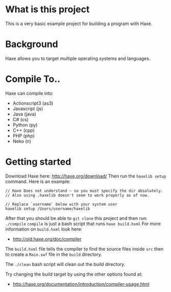 # What is this project

This is a very basic example project for building a program with Haxe.

# Background

Haxe allows you to target multiple operating systems and languages.

# Compile To..

Haxe can compile into:
- Actionscript3 (as3)
- Javascript (js)
- Java (java)
- C# (cs)
- Python (py)
- C++ (cpp)
- PHP (php)
- Neko (n)

# Getting started

Download Haxe here: http://haxe.org/download/
Then run the `haxelib setup` command.
Here is an example:

```
// Haxe Does not understand ~ so you must specify the dir absolutely.
// Also using .haxelib doesn't seem to work properly as of now.

// Replace `username` below with your system user
haxelib setup /Users/username/haxelib
```

After that you should be able to `git clone` this project and then run: `./compile`
`compile` is just a bash script that runs `haxe build.hxml`
For more information on `build.hxml` look here: 
- http://old.haxe.org/doc/compiler

The `build.hxml` file tells the compiler to find the source files inside `src`
then to create a `Main.swf` file in the `build` directory.

The `./clean` bash script will clean out the build directory.

Try changing the build target by using the other options found at:
- http://haxe.org/documentation/introduction/compiler-usage.html
